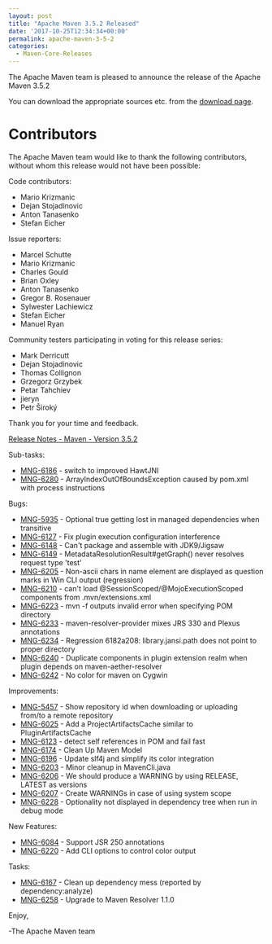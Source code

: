 ```yaml
---
layout: post
title: "Apache Maven 3.5.2 Released"
date: '2017-10-25T12:34:34+00:00'
permalink: apache-maven-3-5-2
categories:
  - Maven-Core-Releases
---
```

The Apache Maven team is pleased to announce the release of the Apache
Maven 3.5.2

You can download the appropriate sources etc. from the [download page](https://maven.apache.org/download.cgi).


Contributors
============
The Apache Maven team would like to thank the following contributors,
without whom this release would not have been possible:

Code contributors:

- Mario Krizmanic
- Dejan Stojadinovic
- Anton Tanasenko
- Stefan Eicher

Issue reporters:

- Marcel Schutte
- Mario Krizmanic
- Charles Gould
- Brian Oxley
- Anton Tanasenko
- Gregor B. Rosenauer
- Sylwester Lachiewicz
- Stefan Eicher
- Manuel Ryan

Community testers participating in voting for this release series:

- Mark Derricutt
- Dejan Stojadinovic
- Thomas Collignon
- Grzegorz Grzybek
- Petar Tahchiev
- jieryn
- Petr Široký

Thank you for your time and feedback.


[Release Notes - Maven - Version 3.5.2](https://issues.apache.org/jira/secure/ReleaseNote.jspa?projectId=12316922&version=12338964)

<!-- more -->

Sub-tasks:

* [MNG-6186](https://issues.apache.org/jira/browse/MNG-6186) - switch to improved HawtJNI
* [MNG-6280](https://issues.apache.org/jira/browse/MNG-6280) - ArrayIndexOutOfBoundsException caused by pom.xml with process instructions

Bugs:

* [MNG-5935](https://issues.apache.org/jira/browse/MNG-5935) - Optional true getting lost in managed dependencies when transitive
* [MNG-6127](https://issues.apache.org/jira/browse/MNG-6127) - Fix plugin execution configuration interference
* [MNG-6148](https://issues.apache.org/jira/browse/MNG-6148) - Can't package and assemble with JDK9/Jigsaw
* [MNG-6149](https://issues.apache.org/jira/browse/MNG-6149) - MetadataResolutionResult#getGraph() never resolves request type 'test'
* [MNG-6205](https://issues.apache.org/jira/browse/MNG-6205) - Non-ascii chars in name element are displayed as question marks in Win CLI output (regression)
* [MNG-6210](https://issues.apache.org/jira/browse/MNG-6210) - can't load @SessionScoped/@MojoExecutionScoped components from .mvn/extensions.xml
* [MNG-6223](https://issues.apache.org/jira/browse/MNG-6223) - mvn -f outputs invalid error when specifying POM directory
* [MNG-6233](https://issues.apache.org/jira/browse/MNG-6233) - maven-resolver-provider mixes JRS 330 and Plexus annotations
* [MNG-6234](https://issues.apache.org/jira/browse/MNG-6234) - Regression 6182a208: library.jansi.path does not point to proper directory
* [MNG-6240](https://issues.apache.org/jira/browse/MNG-6240) - Duplicate components in plugin extension realm when plugin depends on maven-aether-resolver
* [MNG-6242](https://issues.apache.org/jira/browse/MNG-6242) - No color for maven on Cygwin

Improvements:

* [MNG-5457](https://issues.apache.org/jira/browse/MNG-5457) - Show repository id when downloading or uploading from/to a remote repository
* [MNG-6025](https://issues.apache.org/jira/browse/MNG-6025) - Add a ProjectArtifactsCache similar to PluginArtifactsCache
* [MNG-6123](https://issues.apache.org/jira/browse/MNG-6123) - detect self references in POM and fail fast
* [MNG-6174](https://issues.apache.org/jira/browse/MNG-6174) - Clean Up Maven Model
* [MNG-6196](https://issues.apache.org/jira/browse/MNG-6196) - Update slf4j and simplify its color integration
* [MNG-6203](https://issues.apache.org/jira/browse/MNG-6203) - Minor cleanup in MavenCli.java
* [MNG-6206](https://issues.apache.org/jira/browse/MNG-6206) - We should produce a WARNING by using RELEASE, LATEST as versions
* [MNG-6207](https://issues.apache.org/jira/browse/MNG-6207) - Create WARNINGs in case of using system scope
* [MNG-6228](https://issues.apache.org/jira/browse/MNG-6228) - Optionality not displayed in dependency tree when run in debug mode

New Features:

* [MNG-6084](https://issues.apache.org/jira/browse/MNG-6084) - Support JSR 250 annotations
* [MNG-6220](https://issues.apache.org/jira/browse/MNG-6220) - Add CLI options to control color output

Tasks:

* [MNG-6167](https://issues.apache.org/jira/browse/MNG-6167) - Clean up dependency mess (reported by dependency:analyze)
* [MNG-6258](https://issues.apache.org/jira/browse/MNG-6258) - Upgrade to Maven Resolver 1.1.0

Enjoy,

-The Apache Maven team
